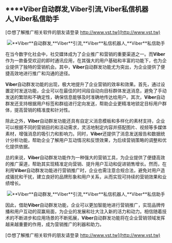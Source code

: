 ## ****Viber**自动群发,**Viber**引流,**Viber**私信机器人,**Viber**私信助手**

[😍想了解推广相关软件的朋友请登录 http://www.vst.tw](http://www.vst.tw)

 <center><img src="https://vst.tw/MP4/tuiguang/png/5.png" alt="**Viber**自动群发,**Viber**引流,**Viber**私信机器人,**Viber**私信助手"></center>

在当今数字化社会中，社交媒体成为了企业推广和营销的重要渠道之一。而**Viber**作为一款备受欢迎的即时通讯应用，在其强大的用户基础和丰富的功能下，也为企业提供了独特的营销机会。其中，**Viber**自动群发功能尤为突出，为企业提供了便捷高效地进行推广和沟通的途径。

**Viber**自动群发功能的出现，极大地提升了企业营销的效率和效果。首先，通过设置定时发送功能，企业可以在最佳的时间段自动向目标群体发送消息，避免了手动发送的繁琐和不确定性，确保信息能够及时准确地传达给用户。其次，**Viber**自动群发还支持根据用户标签和群组进行定向发送，帮助企业更精准地锁定目标用户群体，提高营销的精准度和针对性。

除此之外，**Viber**自动群发功能还具有自定义消息模板和多样化的素材支持，企业可以根据不同的营销目的和活动需求，灵活地制定内容并搭配图片、视频等多媒体素材，增强消息的吸引力和影响力。同时，**Viber**还提供了消息发送报告和数据统计分析功能，帮助企业了解用户互动情况和反馈效果，为后续营销策略的调整和优化提供依据。

总的来说，**Viber**自动群发功能作为一种强大的营销工具，为企业提供了便捷高效的推广渠道，帮助其实现精准定向营销、提升用户互动和促进销售增长。然而，在利用**Viber**自动群发功能进行营销推广时，企业也需注意合规合法，避免对用户造成骚扰和干扰，建立良好的品牌形象和用户关系，从而实现可持续的营销效果和业绩增长。

 <center><img src="https://vst.tw/MP4/tuiguang/png/7.png" alt="**Viber**自动群发,**Viber**引流,**Viber**私信机器人,**Viber**私信助手"></center>

因此，借助**Viber**自动群发功能，企业可以更加智能地进行营销推广，实现品牌传播和用户互动的双赢局面，为企业的发展和壮大注入新的活力和动力。相信随着技术的不断进步和应用场景的不断拓展，**Viber**自动群发功能将在企业营销领域发挥越来越重要的作用，成为营销推广的利器和助力。

[😍想了解推广相关软件的朋友请登录 http://www.vst.tw](http://www.vst.tw)



